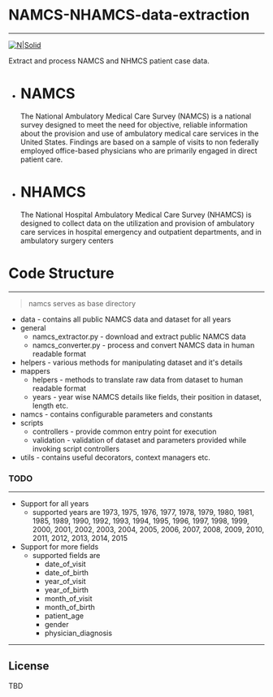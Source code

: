 # NAMCS-NHAMCS-data-extraction
------

[![N|Solid](https://www.cdc.gov/nchs/ahcd/wcms-inc/VP4_935_AHCD.png)](https://www.cdc.gov/nchs/ahcd/about_ahcd.htm)

Extract and process NAMCS and NHMCS patient case data.

  - # NAMCS
    The National Ambulatory Medical Care Survey (NAMCS) is a national survey designed to meet the need for objective, reliable information about the provision and use of ambulatory medical care services in the United States. Findings are based on a sample of visits to non federally employed office-based physicians who are primarily engaged in direct patient care.
  - # NHAMCS
    The National Hospital Ambulatory Medical Care Survey (NHAMCS) is designed to collect data on the utilization and provision of ambulatory care services in hospital emergency and outpatient departments, and in ambulatory surgery centers

# Code Structure
--------
>   namcs serves as base directory
  * data  - contains all public NAMCS data and dataset for all years
  * general
    - namcs_extractor.py - download and extract public NAMCS data
    -  namcs_converter.py - process and convert NAMCS data in human readable format
* helpers - various methods for manipulating dataset and it's details
* mappers
    - helpers - methods to translate raw data from dataset to human readable format
    - years - year wise NAMCS details like fields, their position in dataset, length etc.
* namcs - contains configurable parameters and constants
* scripts
    - controllers - provide common entry point for execution
    - validation - validation of dataset and parameters provided while invoking script controllers
* utils - contains useful decorators, context managers etc.

### TODO
-----
- Support for all years
    - supported years are 1973, 1975, 1976, 1977, 1978, 1979, 1980, 1981, 1985, 1989, 1990, 1992, 1993, 1994, 1995, 1996, 1997, 1998, 1999, 2000, 2001, 2002, 2003, 2004, 2005, 2006, 2007, 2008, 2009, 2010, 2011, 2012, 2013, 2014, 2015
 - Support for more fields
    - supported fields are
        - date_of_visit
        - date_of_birth
        - year_of_visit
        - year_of_birth
        - month_of_visit
        - month_of_birth
        - patient_age
        - gender
        - physician_diagnosis
 ---
License
----
TBD
